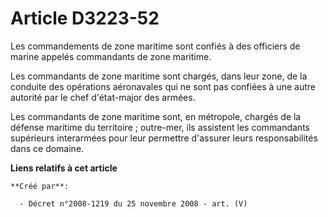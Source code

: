 # Article D3223-52

Les commandements de zone maritime sont confiés à des officiers de marine appelés commandants de zone maritime.

Les commandants de zone maritime sont chargés, dans leur zone, de la conduite des opérations aéronavales qui ne sont pas
confiées à une autre autorité par le chef d'état-major des armées.

Les commandants de zone maritime sont, en métropole, chargés de la défense maritime du territoire ; outre-mer, ils assistent
les commandants supérieurs interarmées pour leur permettre d'assurer leurs responsabilités dans ce domaine.

**Liens relatifs à cet article**

	**Créé par**:

	  - Décret n°2008-1219 du 25 novembre 2008 - art. (V)
